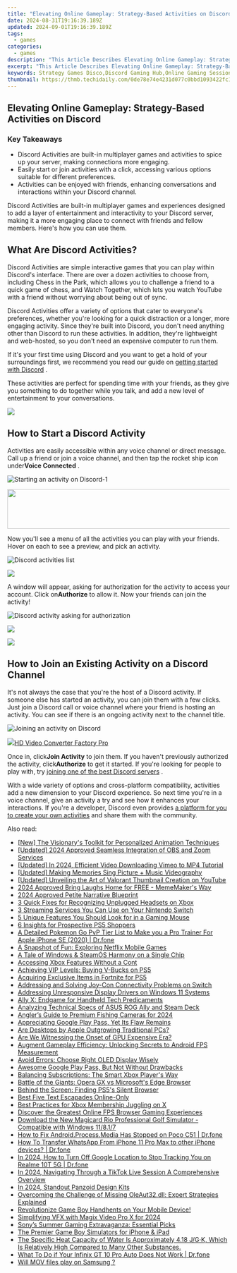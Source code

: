 ```yaml
---
title: "Elevating Online Gameplay: Strategy-Based Activities on Discord"
date: 2024-08-31T19:16:39.189Z
updated: 2024-09-01T19:16:39.189Z
tags:
  - games
categories:
  - games
description: "This Article Describes Elevating Online Gameplay: Strategy-Based Activities on Discord"
excerpt: "This Article Describes Elevating Online Gameplay: Strategy-Based Activities on Discord"
keywords: Strategy Games Disco,Discord Gaming Hub,Online Gaming Sessions,Virtual Team Challenges,Interactive Gameplay Boost,Multiplayer Strategy Engage,Social Gaming Platforms,Strategy Games,Discord Gaming,Online Gameplay,Virtual Teamwork,Interactive Engagement,Multiplayer Strategies,Social Gaming Networks
thumbnail: https://thmb.techidaily.com/0de78e74e4231d077c0bbd1093422fc13ce8314c6f52350885d9fed67ecbab12.jpg
---
```


## Elevating Online Gameplay: Strategy-Based Activities on Discord

### Key Takeaways

* Discord Activities are built-in multiplayer games and activities to spice up your server, making connections more engaging.
* Easily start or join activities with a click, accessing various options suitable for different preferences.
* Activities can be enjoyed with friends, enhancing conversations and interactions within your Discord channel.

 Discord Activities are built-in multiplayer games and experiences designed to add a layer of entertainment and interactivity to your Discord server, making it a more engaging place to connect with friends and fellow members. Here's how you can use them.

## What Are Discord Activities?

 Discord Activities are simple interactive games that you can play within Discord's interface. There are over a dozen activities to choose from, including Chess in the Park, which allows you to challenge a friend to a quick game of chess, and Watch Together, which lets you watch YouTube with a friend without worrying about being out of sync.

 Discord Activities offer a variety of options that cater to everyone's preferences, whether you're looking for a quick distraction or a longer, more engaging activity. Since they're built into Discord, you don't need anything other than Discord to run these activities. In addition, they're lightweight and web-hosted, so you don't need an expensive computer to run them.

 If it's your first time using Discord and you want to get a hold of your surroundings first, we recommend you read our guide on [getting started with Discord](https://www.makeuseof.com/how-to-get-started-discord-beginners-guide/) .

 These activities are perfect for spending time with your friends, as they give you something to do together while you talk, and add a new level of entertainment to your conversations.

<!-- affiliate ads begin -->
<a href="https://shop.systoolsgroup.com/affiliate.php?ACCOUNT=SYSTOOBY&AFFILIATE=108875&PATH=https%3A%2F%2Fwww.systoolsgroup.com%3FAFFILIATE%3D108875%26RESOURCE%3D%2BSysTools%2BOutlook%2BRecovery"><img src="https://www.systoolsgroup.com/box/outlook-recovery.png" border="0"></a>
<!-- affiliate ads end -->
## How to Start a Discord Activity

 Activities are easily accessible within any voice channel or direct message. Call up a friend or join a voice channel, and then tap the rocket ship icon under**Voice Connected** .

![Starting an activity on Discord-1](https://static1.makeuseofimages.com/wordpress/wp-content/uploads/2024/05/starting-an-activity-on-discord-1.jpg)

<!-- affiliate ads begin -->
<a href="https://laganoo.pxf.io/c/5597632/1657399/16446" target="_top" id="1657399"><img src="//a.impactradius-go.com/display-ad/16446-1657399" border="0" alt="" width="728" height="90"/></a><img height="0" width="0" src="https://imp.pxf.io/i/5597632/1657399/16446" style="position:absolute;visibility:hidden;" border="0" />
<!-- affiliate ads end -->
 Now you'll see a menu of all the activities you can play with your friends. Hover on each to see a preview, and pick an activity.

![Discord activities list](https://static1.makeuseofimages.com/wordpress/wp-content/uploads/2024/05/discord-activities-list.jpg)

<!-- affiliate ads begin -->
<a href="https://secure.2checkout.com/order/checkout.php?PRODS=4620778&QTY=1&AFFILIATE=108875&CART=1"><img src="https://secure.avangate.com/images/merchant/07dd4d5a72f5740ef0f035f201951476/300__250banner.jpg" border="0"></a>
<!-- affiliate ads end -->
 A window will appear, asking for authorization for the activity to access your account. Click on**Authorize** to allow it. Now your friends can join the activity!

![Discord activity asking for authorization](https://static1.makeuseofimages.com/wordpress/wp-content/uploads/2024/05/discord-activity-asking-for-authorization.jpg)

<!-- affiliate ads begin -->
<a href="https://estore.winxdvd.com/order/checkout.php?PRODS=12653808&QTY=1&AFFILIATE=108875&CART=1"><img src="https://www.winxdvd.com/affiliate/new-banner/wt-500x500.jpg" border="0"></a>
<!-- affiliate ads end -->
<!-- affiliate ads begin -->
<a href="https://store.massmailsoftware.com/order/checkout.php?PRODS=2069351&QTY=1&AFFILIATE=108875&CART=1"><img src="https://secure.avangate.com/images/merchant/dc87c13749315c7217cdc4ac692e704c/banera_for_partners-24_%282%29.jpg" border="0"></a>
<!-- affiliate ads end -->
## How to Join an Existing Activity on a Discord Channel

 It's not always the case that you're the host of a Discord activity. If someone else has started an activity, you can join them with a few clicks. Just join a Discord call or voice channel where your friend is hosting an activity. You can see if there is an ongoing activity next to the channel title.

![Joining an activity on Discord](https://static1.makeuseofimages.com/wordpress/wp-content/uploads/2024/05/joining-an-activity-on-discord.jpg)

<!-- affiliate ads begin -->
<a href="https://secure.2checkout.com/order/checkout.php?PRODS=4537546&QTY=1&AFFILIATE=108875&CART=1"><img src="https://secure.avangate.com/images/merchant/4b0a0290ad7df100b77e86839989a75e/products/7_copy_2_2_hdpro.png" border="0">HD Video Converter Factory Pro</a>
<!-- affiliate ads end -->
 Once in, click**Join Activity** to join them. If you haven't previously authorized the activity, click**Authorize** to get it started. If you're looking for people to play with, try [joining one of the best Discord servers](https://www.makeuseof.com/tag/how-to-find-best-discord-servers/) .

 With a wide variety of options and cross-platform compatibility, activities add a new dimension to your Discord experience. So next time you're in a voice channel, give an activity a try and see how it enhances your interactions. If you're a developer, Discord even provides [a platform for you to create your own activities](https://discord.com/developers/docs/activities/building-an-activity#step-4-running-your-app-locally-in-discord) and share them with the community.


<ins class="adsbygoogle"
     style="display:block"
     data-ad-format="autorelaxed"
     data-ad-client="ca-pub-7571918770474297"
     data-ad-slot="1223367746"></ins>



<ins class="adsbygoogle"
     style="display:block"
     data-ad-client="ca-pub-7571918770474297"
     data-ad-slot="8358498916"
     data-ad-format="auto"
     data-full-width-responsive="true"></ins>





<span class="atpl-alsoreadstyle">Also read:</span>
<div><ul>
<li><a href="https://facebook-video-footage.techidaily.com/new-the-visionarys-toolkit-for-personalized-animation-techniques/"><u>[New] The Visionary's Toolkit for Personalized Animation Techniques</u></a></li>
<li><a href="https://screen-sharing-recording.techidaily.com/updated-2024-approved-seamless-integration-of-obs-and-zoom-services/"><u>[Updated] 2024 Approved  Seamless Integration of OBS and Zoom Services</u></a></li>
<li><a href="https://vimeo-videos.techidaily.com/updated-in-2024-efficient-video-downloading-vimeo-to-mp4-tutorial/"><u>[Updated] In 2024, Efficient Video Downloading  Vimeo to MP4 Tutorial</u></a></li>
<li><a href="https://extra-approaches.techidaily.com/updated-making-memories-sing-picture-plus-music-videography/"><u>[Updated] Making Memories Sing  Picture + Music Videography</u></a></li>
<li><a href="https://facebook-video-share.techidaily.com/updated-unveiling-the-art-of-valorant-thumbnail-creation-on-youtube/"><u>[Updated] Unveiling the Art of Valorant Thumbnail Creation on YouTube</u></a></li>
<li><a href="https://fox-friendly.techidaily.com/2024-approved-bring-laughs-home-for-free-mememakers-way/"><u>2024 Approved  Bring Laughs Home for FREE - MemeMaker's Way</u></a></li>
<li><a href="https://extra-guidance.techidaily.com/2024-approved-petite-narrative-blueprint/"><u>2024 Approved  Petite Narrative Blueprint</u></a></li>
<li><a href="https://games-able.techidaily.com/3-quick-fixes-for-recognizing-unplugged-headsets-on-xbox/"><u>3 Quick Fixes for Recognizing Unplugged Headsets on Xbox</u></a></li>
<li><a href="https://games-able.techidaily.com/3-streaming-services-you-can-use-on-your-nintendo-switch/"><u>3 Streaming Services You Can Use on Your Nintendo Switch</u></a></li>
<li><a href="https://games-able.techidaily.com/5-unique-features-you-should-look-for-in-a-gaming-mouse/"><u>5 Unique Features You Should Look for in a Gaming Mouse</u></a></li>
<li><a href="https://games-able.techidaily.com/6-insights-for-prospective-ps5-shoppers/"><u>6 Insights for Prospective PS5 Shoppers</u></a></li>
<li><a href="https://ios-pokemon-go.techidaily.com/a-detailed-pokemon-go-pvp-tier-list-to-make-you-a-pro-trainer-for-apple-iphone-se-2020-drfone-by-drfone-virtual-ios/"><u>A Detailed Pokemon Go PvP Tier List to Make you a Pro Trainer For Apple iPhone SE (2020) | Dr.fone</u></a></li>
<li><a href="https://games-able.techidaily.com/a-snapshot-of-fun-exploring-netflix-mobile-games/"><u>A Snapshot of Fun: Exploring Netflix Mobile Games</u></a></li>
<li><a href="https://games-able.techidaily.com/a-tale-of-windows-and-steamos-harmony-on-a-single-chip/"><u>A Tale of Windows & SteamOS Harmony on a Single Chip</u></a></li>
<li><a href="https://games-able.techidaily.com/accessing-xbox-features-without-a-cont/"><u>Accessing Xbox Features Without a Cont</u></a></li>
<li><a href="https://games-able.techidaily.com/achieving-vip-levels-buying-v-bucks-on-ps5/"><u>Achieving VIP Levels: Buying V-Bucks on PS5</u></a></li>
<li><a href="https://games-able.techidaily.com/acquiring-exclusive-items-in-fortnite-for-ps5/"><u>Acquiring Exclusive Items in Fortnite for PS5</u></a></li>
<li><a href="https://games-able.techidaily.com/addressing-and-solving-joy-con-connectivity-problems-on-switch/"><u>Addressing and Solving Joy-Con Connectivity Problems on Switch</u></a></li>
<li><a href="https://games-able.techidaily.com/addressing-unresponsive-display-drivers-on-windows-11-systems/"><u>Addressing Unresponsive Display Drivers on Windows 11 Systems</u></a></li>
<li><a href="https://games-able.techidaily.com/ally-x-endgame-for-handheld-tech-predicaments/"><u>Ally X: Endgame for Handheld Tech Predicaments</u></a></li>
<li><a href="https://games-able.techidaily.com/analyzing-technical-specs-of-asus-rog-ally-and-steam-deck/"><u>Analyzing Technical Specs of ASUS ROG Ally and Steam Deck</u></a></li>
<li><a href="https://fox-friendly.techidaily.com/anglers-guide-to-premium-fishing-cameras-for-2024/"><u>Angler’s Guide to Premium Fishing Cameras for 2024</u></a></li>
<li><a href="https://games-able.techidaily.com/appreciating-google-play-pass-yet-its-flaw-remains/"><u>Appreciating Google Play Pass, Yet Its Flaw Remains</u></a></li>
<li><a href="https://games-able.techidaily.com/are-desktops-by-apple-outgrowing-traditional-pcs/"><u>Are Desktops by Apple Outgrowing Traditional PCs?</u></a></li>
<li><a href="https://games-able.techidaily.com/are-we-witnessing-the-onset-of-gpu-expensive-era/"><u>Are We Witnessing the Onset of GPU Expensive Era?</u></a></li>
<li><a href="https://games-able.techidaily.com/augment-gameplay-efficiency-unlocking-secrets-to-android-fps-measurement/"><u>Augment Gameplay Efficiency: Unlocking Secrets to Android FPS Measurement</u></a></li>
<li><a href="https://games-able.techidaily.com/avoid-errors-choose-right-oled-display-wisely/"><u>Avoid Errors: Choose Right OLED Display Wisely</u></a></li>
<li><a href="https://games-able.techidaily.com/awesome-google-play-pass-but-not-without-drawbacks/"><u>Awesome Google Play Pass, But Not Without Drawbacks</u></a></li>
<li><a href="https://games-able.techidaily.com/balancing-subscriptions-the-smart-xbox-players-way/"><u>Balancing Subscriptions: The Smart Xbox Player's Way</u></a></li>
<li><a href="https://games-able.techidaily.com/battle-of-the-giants-opera-gx-vs-microsofts-edge-browser/"><u>Battle of the Giants: Opera GX vs Microsoft's Edge Browser</u></a></li>
<li><a href="https://games-able.techidaily.com/behind-the-screen-finding-ps5s-silent-browser/"><u>Behind the Screen: Finding PS5's Silent Browser</u></a></li>
<li><a href="https://games-able.techidaily.com/best-five-text-escapades-online-only/"><u>Best Five Text Escapades Online-Only</u></a></li>
<li><a href="https://games-able.techidaily.com/best-practices-for-xbox-membership-juggling-on-x/"><u>Best Practices for Xbox Membership Juggling on X</u></a></li>
<li><a href="https://games-able.techidaily.com/1719165682129-discover-the-greatest-online-fps-browser-gaming-experiences/"><u>Discover the Greatest Online FPS Browser Gaming Experiences</u></a></li>
<li><a href="https://win-dash.techidaily.com/download-the-new-magicard-rio-professional-golf-simulator-compatible-with-windows-11817/"><u>Download the New Magicard Rio Professional Golf Simulator - Compatible with Windows 11/8.1/7</u></a></li>
<li><a href="https://change-location.techidaily.com/how-to-fix-androidprocessmedia-has-stopped-on-poco-c51-drfone-by-drfone-fix-android-problems-fix-android-problems/"><u>How to Fix Android.Process.Media Has Stopped on Poco C51 | Dr.fone</u></a></li>
<li><a href="https://review-topics.techidaily.com/how-to-transfer-whatsapp-from-iphone-11-pro-max-to-other-iphone-devices-drfone-by-drfone-transfer-whatsapp-from-ios-transfer-whatsapp-from-ios/"><u>How To Transfer WhatsApp From iPhone 11 Pro Max to other iPhone devices? | Dr.fone</u></a></li>
<li><a href="https://android-location-track.techidaily.com/in-2024-how-to-turn-off-google-location-to-stop-tracking-you-on-realme-10t-5g-drfone-by-drfone-virtual-android/"><u>In 2024, How to Turn Off Google Location to Stop Tracking You on Realme 10T 5G | Dr.fone</u></a></li>
<li><a href="https://tiktok-clips.techidaily.com/in-2024-navigating-through-a-tiktok-live-session-a-comprehensive-overview/"><u>In 2024, Navigating Through a TikTok Live Session  A Comprehensive Overview</u></a></li>
<li><a href="https://extra-support.techidaily.com/in-2024-standout-panzoid-design-kits/"><u>In 2024, Standout Panzoid Design Kits</u></a></li>
<li><a href="https://techno-recovery.techidaily.com/overcoming-the-challenge-of-missing-oleaut32dll-expert-strategies-explained/"><u>Overcoming the Challenge of Missing OleAut32.dll: Expert Strategies Explained</u></a></li>
<li><a href="https://games-able.techidaily.com/1719169318737-revolutionize-game-boy-handhents-on-your-mobile-device/"><u>Revolutionize Game Boy Handhents on Your Mobile Device!</u></a></li>
<li><a href="https://extra-approaches.techidaily.com/simplifying-vfx-with-magix-video-pro-x-for-2024/"><u>Simplifying VFX with Magix Video Pro X for 2024</u></a></li>
<li><a href="https://games-able.techidaily.com/1719168719205-sonys-summer-gaming-extravaganza-essential-picks/"><u>Sony’s Summer Gaming Extravaganza: Essential Picks</u></a></li>
<li><a href="https://games-able.techidaily.com/1719170047754-the-premier-game-boy-simulators-for-iphone-and-ipad/"><u>The Premier Game Boy Simulators for iPhone & iPad</u></a></li>
<li><a href="https://sound-issues.techidaily.com/the-specific-heat-capacity-of-water-is-approximately-418-jgk-which-is-relatively-high-compared-to-many-other-substances/"><u>The Specific Heat Capacity of Water Is Approximately 4.18 J/G·K, Which Is Relatively High Compared to Many Other Substances.</u></a></li>
<li><a href="https://howto.techidaily.com/what-to-do-if-your-infinix-gt-10-pro-auto-does-not-work-drfone-by-drfone-fix-android-problems-fix-android-problems/"><u>What To Do if Your Infinix GT 10 Pro Auto Does Not Work | Dr.fone</u></a></li>
<li><a href="https://techidaily.com/will-mov-files-play-on-samsung-by-aiseesoft-video-converter-play-mov-on-android/"><u>Will MOV files play on Samsung  ?</u></a></li>
</ul></div>
